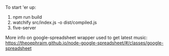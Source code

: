 To start 'er up:
1. npm run build
2. watchify src/index.js -o dist/compiled.js
3. five-server

More info on google-spreadsheet wrapper used to get latest music: https://theoephraim.github.io/node-google-spreadsheet/#/classes/google-spreadsheet